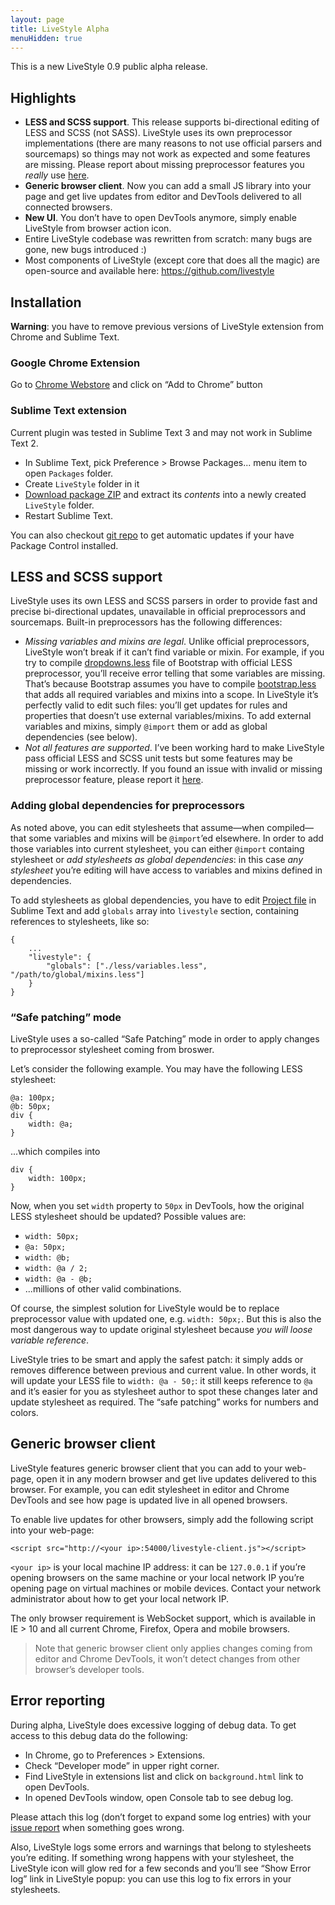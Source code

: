 ```yaml
---
layout: page
title: LiveStyle Alpha
menuHidden: true
---
```

This is a new LiveStyle 0.9 public alpha release.

## Highlights

* **LESS and SCSS support**. This release supports bi-directional editing of LESS and SCSS (not SASS). LiveStyle uses its own preprocessor implementations (there are many reasons to not use official parsers and sourcemaps) so things may not work as expected and some features are missing. Please report about missing preprocessor features you *really* use [here](https://github.com/livestyle/issues/issues).
* **Generic browser client**. Now you can add a small JS library into your page and get live updates from editor and DevTools delivered to all connected browsers.
* **New UI**. You don’t have to open DevTools anymore, simply enable LiveStyle from browser action icon.
* Entire LiveStyle codebase was rewritten from scratch: many bugs are gone, new bugs introduced :)
* Most components of LiveStyle (except core that does all the magic) are open-source and available here: https://github.com/livestyle

## Installation

**Warning**: you have to remove previous versions of LiveStyle extension from Chrome and Sublime Text.

### Google Chrome Extension

Go to [Chrome Webstore](https://chrome.google.com/webstore/detail/livestyle-alpha/obipchajaiohjoohongibhgbfgchblei) and click on “Add to Chrome” button

### Sublime Text extension

Current plugin was tested in Sublime Text 3 and may not work in Sublime Text 2.

* In Sublime Text, pick Preference > Browse Packages... menu item to open `Packages` folder.
* Create `LiveStyle` folder in it
* [Download package ZIP](https://github.com/livestyle/sublime-text/archive/master.zip) and extract its *contents* into a newly created `LiveStyle` folder.
* Restart Sublime Text.

You can also checkout [git repo](https://github.com/livestyle/sublime-text) to get automatic updates if your have Package Control installed.


## LESS and SCSS support

LiveStyle uses its own LESS and SCSS parsers in order to provide fast and precise bi-directional updates, unavailable in official preprocessors and sourcemaps. Built-in preprocessors has the following differences:

* *Missing variables and mixins are legal*. Unlike official preprocessors, LiveStyle won’t break if it can’t find variable or mixin. For example, if you try to compile [dropdowns.less](https://github.com/twbs/bootstrap/blob/master/less/dropdowns.less) file of Bootstrap with official LESS preprocessor, you’ll receive error telling that some variables are missing. That’s because Bootstrap assumes you have to compile [bootstrap.less](https://github.com/twbs/bootstrap/blob/master/less/bootstrap.less) that adds all required variables and mixins into a scope. In LiveStyle it’s perfectly valid to edit such files: you’ll get updates for rules and properties that doesn’t use external variables/mixins. To add external variables and mixins, simply `@import` them or add as global dependencies (see below).
* *Not all features are supported*. I’ve been working hard to make LiveStyle pass official LESS and SCSS unit tests but some features may be missing or work incorrectly. If you found an issue with invalid or missing preprocessor feature, please report it [here](https://github.com/livestyle/issues/issues).

### Adding global dependencies for preprocessors

As noted above, you can edit stylesheets that assume—when compiled—that some variables and mixins will be `@import`’ed elsewhere. In order to add those variables into current stylesheet, you can either `@import` containg stylesheet or *add stylesheets as global dependencies*: in this case *any stylesheet* you’re editing will have access to variables and mixins defined in dependencies.

To add stylesheets as global dependencies, you have to edit [Project file](http://www.sublimetext.com/docs/3/projects.html) in Sublime Text and add `globals` array into `livestyle` section, containing references to stylesheets, like so:

```
{
	...
	"livestyle": {
		"globals": ["./less/variables.less", "/path/to/global/mixins.less"]
	}
}
```

### “Safe patching” mode

LiveStyle uses a so-called “Safe Patching” mode in order to apply changes to preprocessor stylesheet coming from broswer. 

Let’s consider the following example. You may have the following LESS stylesheet:

```
@a: 100px;
@b: 50px;
div {
	width: @a;
}
```

...which compiles into

```
div {
	width: 100px;
}
```

Now, when you set `width` property to `50px` in DevTools, how the original LESS stylesheet should be updated? Possible values are:

* `width: 50px;`
* `@a: 50px;`
* `width: @b;`
* `width: @a / 2;`
* `width: @a - @b;`
* ...millions of other valid combinations.

Of course, the simplest solution for LiveStyle would be to replace preprocessor value with updated one, e.g. `width: 50px;`. But this is also the most dangerous way to update original stylesheet because *you will loose variable reference*.

LiveStyle tries to be smart and apply the safest patch: it simply adds or removes difference between previous and current value. In other words, it will update your LESS file to `width: @a - 50;`: it still keeps reference to `@a` and it’s easier for you as stylesheet author to spot these changes later and update stylesheet as required. The “safe patching” works for numbers and colors.

## Generic browser client

LiveStyle features generic browser client that you can add to your web-page, open it in any modern browser and get live updates delivered to this browser. For example, you can edit stylesheet in editor and Chrome DevTools and see how page is updated live in all opened browsers.

To enable live updates for other browsers, simply add the following script into your web-page:

```
<script src="http://<your ip>:54000/livestyle-client.js"></script>
```

`<your ip>` is your local machine IP address: it can be `127.0.0.1` if you’re opening browsers on the same machine or your local network IP you’re opening page on virtual machines or mobile devices. Contact your network administrator about how to get your local network IP.

The only browser requirement is WebSocket support, which is available in IE > 10 and all current Chrome, Firefox, Opera and mobile browsers.

> Note that generic browser client only applies changes coming from editor and Chrome DevTools, it won’t detect changes from other browser’s developer tools.

## Error reporting

During alpha, LiveStyle does excessive logging of debug data. To get access to this debug data do the following:

* In Chrome, go to Preferences > Extensions.
* Check “Developer mode” in upper right corner.
* Find LiveStyle in extensions list and click on `background.html` link to open DevTools.
* In opened DevTools window, open Console tab to see debug log.

Please attach this log (don’t forget to expand some log entries) with your [issue report](https://github.com/livestyle/issues/issues) when something goes wrong.

Also, LiveStyle logs some errors and warnings that belong to stylesheets you’re editing. If something wrong happens with your stylesheet, the LiveStyle icon will glow red for a few seconds and you’ll see “Show Error log” link in LiveStyle popup: you can use this log to fix errors in your stylesheets.
